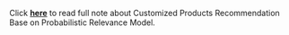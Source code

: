 Click [**here**](https://pridelee.github.io/files/blog/Customized-Product-Recommendation.pdf) to read full note about Customized Products Recommendation Base on Probabilistic Relevance Model.
